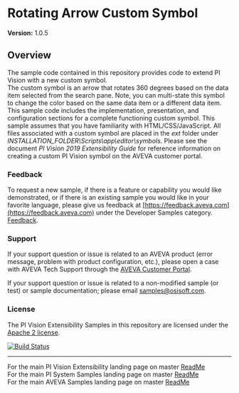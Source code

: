 # Rotating Arrow Custom Symbol

**Version:** 1.0.5

## Overview
The sample code contained in this repository provides code to extend PI Vision with a new custom symbol.  
The custom symbol is an arrow that rotates 360 degrees based on the data item selected from the search pane.  Note, you can multi-state this symbol to change the color based on the same data item or a different data item.
This sample code includes the implementation, presentation, and configuration sections for a complete functioning custom symbol.
This sample assumes that you have familiarity with HTML/CSS/JavaScript. All files associated with a custom symbol are placed in the _ext_ folder under _INSTALLATION_FOLDER\Scripts\app\editor\symbols_. Please see the document _PI Vision 2019 Extensibility Guide_ for reference information on creating a custom PI Vision symbol on the AVEVA customer portal. 

### Feedback

To request a new sample, if there is a feature or capability you would like demonstrated, or if there is an existing sample you would like in your favorite language, please give us feedback at [https://feedback.aveva.com](https://feedback.aveva.com) under the Developer Samples category. [Feedback](https://datahub.feedback.aveva.com/ideas/search?category=7135134109509567625&query=sample).

### Support

If your support question or issue is related to an AVEVA product (error message, problem with product configuration, etc.), please open a case with AVEVA Tech Support through the [AVEVA Customer Portal](https://my.osisoft.com/).

If your support question or issue is related to a non-modified sample (or test) or sample documentation; please email [samples@osisoft.com](mailto:samples@osisoft.com). 

### License

The PI Vision Extensibility Samples in this repository are licensed under the [Apache 2 license](https://github.com/osisoft/OSI-Samples/blob/master/LICENSE).

[![Build Status](https://dev.azure.com/osieng/engineering/_apis/build/status/PI%20Vision/extensibility-sample.unit-tests?branchName=47718_ExtensibilitySample)](https://dev.azure.com/osieng/engineering/_build?definitionId=1311&branchName=47718_ExtensibilitySample)

---

For the main PI Vision Extensibility landing page on master [ReadMe](https://github.com/osisoft/OSI-Samples-PI-System/tree/master/docs/PI-Vision-Extensibility-Docs)  
For the main PI System Samples landing page on master [ReadMe](https://github.com/osisoft/OSI-Samples-PI-System)  
For the main AVEVA Samples landing page on master [ReadMe](https://github.com/osisoft/OSI-Samples)
